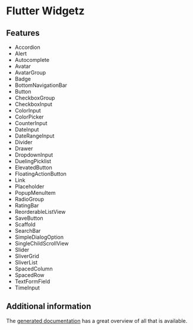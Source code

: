 # Flutter Widgetz

## Features

- Accordion
- Alert
- Autocomplete
- Avatar
- AvatarGroup
- Badge
- BottomNavigationBar
- Button
- CheckboxGroup
- CheckboxInput
- ColorInput
- ColorPicker
- CounterInput
- DateInput
- DateRangeInput
- Divider
- Drawer
- DropdownInput
- DuelingPicklist
- ElevatedButton
- FloatingActionButton
- Link
- Placeholder
- PopupMenuItem
- RadioGroup
- RatingBar
- ReorderableListView
- SaveButton
- Scaffold
- SearchBar
- SimpleDialogOption
- SingleChildScrollView
- Slider
- SliverGrid
- SliverList
- SpacedColumn
- SpacedRow
- TextFormField
- TimeInput

## Additional information

The [generated documentation](https://pub.dev/documentation/flutter_widgetz/latest) has a great overview of all that is available.
